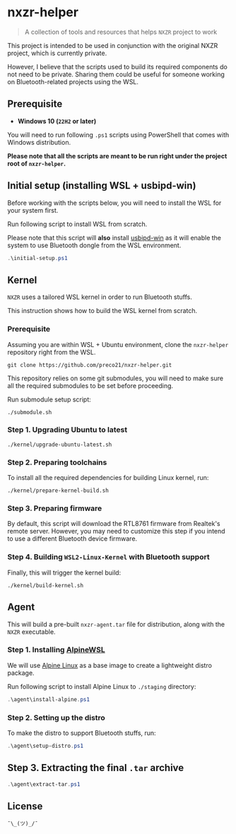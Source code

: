 # nxzr-helper

> A collection of tools and resources that helps `NXZR` project to work

This project is intended to be used in conjunction with the original NXZR project, which is currently private.

However, I believe that the scripts used to build its required components do not need to be private. Sharing them could be useful for someone working on Bluetooth-related projects using the WSL.

## Prerequisite

- **Windows 10 (`22H2` or later)**

You will need to run following `.ps1` scripts using PowerShell that comes with Windows distribution.

**Please note that all the scripts are meant to be run right under the project root of `nxzr-helper`.**

## Initial setup (installing WSL + usbipd-win)

Before working with the scripts below, you will need to install the WSL for your system first.

Run following script to install WSL from scratch.

Please note that this script will **also** install [usbipd-win](https://github.com/dorssel/usbipd-win/) as it will enable the system to use Bluetooth dongle from the WSL environment.

```powershell
.\initial-setup.ps1
```

## Kernel

`NXZR` uses a tailored WSL kernel in order to run Bluetooth stuffs.

This instruction shows how to build the WSL kernel from scratch.

### Prerequisite

Assuming you are within WSL + Ubuntu environment, clone the `nxzr-helper` repository right from the WSL.

```shell
git clone https://github.com/preco21/nxzr-helper.git
```

This repository relies on some git submodules, you will need to make sure all the required submodules to be set before proceeding.

Run submodule setup script:

```shell
./submodule.sh
```

### Step 1. Upgrading Ubuntu to latest

```shell
./kernel/upgrade-ubuntu-latest.sh
```

### Step 2. Preparing toolchains

To install all the required dependencies for building Linux kernel, run:

```shell
./kernel/prepare-kernel-build.sh
```

### Step 3. Preparing firmware

By default, this script will download the RTL8761 firmware from Realtek's remote server. However, you may need to customize this step if you intend to use a different Bluetooth device firmware.

### Step 4. Building `WSL2-Linux-Kernel` with Bluetooth support

Finally, this will trigger the kernel build:

```shell
./kernel/build-kernel.sh
```

## Agent

This will build a pre-built `nxzr-agent.tar` file for distribution, along with the `NXZR` executable.

### Step 1. Installing [AlpineWSL](https://github.com/yuk7/AlpineWSL)

We will use [Alpine Linux](https://www.alpinelinux.org/) as a base image to create a lightweight distro package.

Run following script to install Alpine Linux to `./staging` directory:

```powershell
.\agent\install-alpine.ps1
```

### Step 2. Setting up the distro

To make the distro to support Bluetooth stuffs, run:

```powershell
.\agent\setup-distro.ps1
```

## Step 3. Extracting the final `.tar` archive

```powershell
.\agent\extract-tar.ps1
```

## License

`¯\_(ツ)_/¯`
